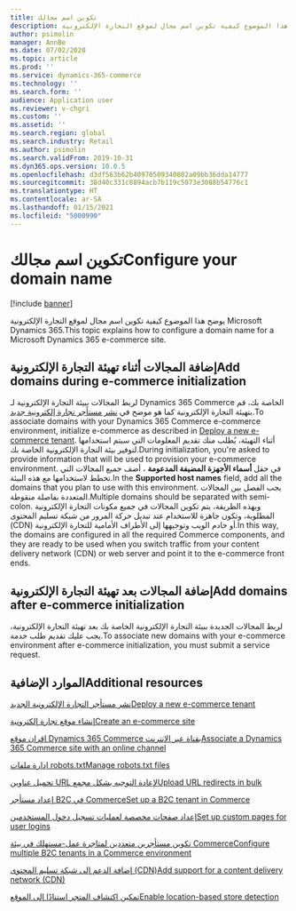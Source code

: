 ```yaml
---
title: تكوين اسم مجالك
description: يوضح هذا الموضوع كيفية تكوين اسم مجال لموقع التجارة الإلكترونية Microsoft Dynamics 365.
author: psimolin
manager: AnnBe
ms.date: 07/02/2020
ms.topic: article
ms.prod: ''
ms.service: dynamics-365-commerce
ms.technology: ''
ms.search.form: ''
audience: Application user
ms.reviewer: v-chgri
ms.custom: ''
ms.assetid: ''
ms.search.region: global
ms.search.industry: Retail
ms.author: psimolin
ms.search.validFrom: 2019-10-31
ms.dyn365.ops.version: 10.0.5
ms.openlocfilehash: d3df563b62b40970509340802a09bb36dda14777
ms.sourcegitcommit: 38d40c331c8894acb7b119c5073e3088b54776c1
ms.translationtype: HT
ms.contentlocale: ar-SA
ms.lasthandoff: 01/15/2021
ms.locfileid: "5000990"
---
```

# <a name="configure-your-domain-name"></a><span data-ttu-id="bca74-103">تكوين اسم مجالك</span><span class="sxs-lookup"><span data-stu-id="bca74-103">Configure your domain name</span></span>


[!include [banner](includes/banner.md)]

<span data-ttu-id="bca74-104">يوضح هذا الموضوع كيفية تكوين اسم مجال لموقع التجارة الإلكترونية Microsoft Dynamics 365.</span><span class="sxs-lookup"><span data-stu-id="bca74-104">This topic explains how to configure a domain name for a Microsoft Dynamics 365 e-commerce site.</span></span> 

## <a name="add-domains-during-e-commerce-initialization"></a><span data-ttu-id="bca74-105">إضافة المجالات أثناء تهيئة التجارة الإلكترونية</span><span class="sxs-lookup"><span data-stu-id="bca74-105">Add domains during e-commerce initialization</span></span>

<span data-ttu-id="bca74-106">لربط المجالات ببيئة التجارة الإلكترونية لـ Dynamics 365 Commerce الخاصة بك، قم بتهيئة التجارة الإلكترونية كما هو موضح في [نشر مستأجر تجارة إلكترونية جديد‬](deploy-ecommerce-site.md).</span><span class="sxs-lookup"><span data-stu-id="bca74-106">To associate domains with your Dynamics 365 Commerce e-commerce environment, initialize e-commerce as described in [Deploy a new e-commerce tenant](deploy-ecommerce-site.md).</span></span> <span data-ttu-id="bca74-107">أثناء التهيئة، يُطلب منك تقديم المعلومات التي سيتم استخدامها لتوفير بيئة التجارة الإلكترونية الخاصة بك.</span><span class="sxs-lookup"><span data-stu-id="bca74-107">During initialization, you're asked to provide information that will be used to provision your e-commerce environment.</span></span> <span data-ttu-id="bca74-108">في حقل **أسماء الأجهزة المضيفة المدعومة** ، أضف جميع المجالات التي تخطط لاستخدامها مع هذه البيئة.</span><span class="sxs-lookup"><span data-stu-id="bca74-108">In the **Supported host names** field, add all the domains that you plan to use with this environment.</span></span> <span data-ttu-id="bca74-109">يجب الفصل بين المجالات المتعددة بفاصلة منقوطة.</span><span class="sxs-lookup"><span data-stu-id="bca74-109">Multiple domains should be separated with semi-colon.</span></span> <span data-ttu-id="bca74-110">وبهذه الطريقة، يتم تكوين المجالات في جميع مكونات التجارة الإلكترونية المطلوبة، وتكون جاهزة للاستخدام عند تبديل حركة المرور من شبكة تسليم المحتوى (CDN) أو خادم الويب وتوجيهها إلى الأطراف الأمامية للتجارة الإلكترونية.</span><span class="sxs-lookup"><span data-stu-id="bca74-110">In this way, the domains are configured in all the required Commerce components, and they are ready to be used when you switch traffic from your content delivery network (CDN) or web server and point it to the e-commerce front ends.</span></span>

## <a name="add-domains-after-e-commerce-initialization"></a><span data-ttu-id="bca74-111">إضافة المجالات بعد تهيئة التجارة الإلكترونية</span><span class="sxs-lookup"><span data-stu-id="bca74-111">Add domains after e-commerce initialization</span></span>

<span data-ttu-id="bca74-112">لربط المجالات الجديدة ببيئة التجارة الإلكترونية الخاصة بك بعد تهيئة التجارة الإلكترونية، يجب عليك تقديم طلب خدمة.</span><span class="sxs-lookup"><span data-stu-id="bca74-112">To associate new domains with your e-commerce environment after e-commerce initialization, you must submit a service request.</span></span>

## <a name="additional-resources"></a><span data-ttu-id="bca74-113">الموارد الإضافية</span><span class="sxs-lookup"><span data-stu-id="bca74-113">Additional resources</span></span>

[<span data-ttu-id="bca74-114">نشر مستأجر التجارة الإلكترونية الجديد</span><span class="sxs-lookup"><span data-stu-id="bca74-114">Deploy a new e-commerce tenant</span></span>](deploy-ecommerce-site.md)

[<span data-ttu-id="bca74-115">إنشاء موقع تجارة إلكترونية</span><span class="sxs-lookup"><span data-stu-id="bca74-115">Create an e-commerce site</span></span>](create-ecommerce-site.md)

[<span data-ttu-id="bca74-116">إقران موقع Dynamics 365 Commerce بقناة عبر الإنترنت</span><span class="sxs-lookup"><span data-stu-id="bca74-116">Associate a Dynamics 365 Commerce site with an online channel</span></span>](associate-site-online-store.md)

[<span data-ttu-id="bca74-117">إدارة ملفات robots.txt</span><span class="sxs-lookup"><span data-stu-id="bca74-117">Manage robots.txt files</span></span>](manage-robots-txt-files.md)

[<span data-ttu-id="bca74-118">تحميل عناوين URL لإعادة التوجيه‬ بشكل مجمع</span><span class="sxs-lookup"><span data-stu-id="bca74-118">Upload URL redirects in bulk</span></span>](upload-bulk-redirects.md)

[<span data-ttu-id="bca74-119">إعداد مستأجر B2C في Commerce</span><span class="sxs-lookup"><span data-stu-id="bca74-119">Set up a B2C tenant in Commerce</span></span>](set-up-B2C-tenant.md)

[<span data-ttu-id="bca74-120">إعداد صفحات مخصصة لعمليات تسجيل دخول المستخدمين</span><span class="sxs-lookup"><span data-stu-id="bca74-120">Set up custom pages for user logins</span></span>](custom-pages-user-logins.md)

[<span data-ttu-id="bca74-121">تكوين مستأجرين متعددين لمتاجرة عمل-مستهلك في بيئة Commerce</span><span class="sxs-lookup"><span data-stu-id="bca74-121">Configure multiple B2C tenants in a Commerce environment</span></span>](configure-multi-B2C-tenants.md)

[<span data-ttu-id="bca74-122">إضافة الدعم إلى شبكة تسليم المحتوى (CDN)</span><span class="sxs-lookup"><span data-stu-id="bca74-122">Add support for a content delivery network (CDN)</span></span>](add-cdn-support.md)

[<span data-ttu-id="bca74-123">تمكين اكتشاف المتجر استنادًا إلى الموقع</span><span class="sxs-lookup"><span data-stu-id="bca74-123">Enable location-based store detection</span></span>](enable-store-detection.md)
